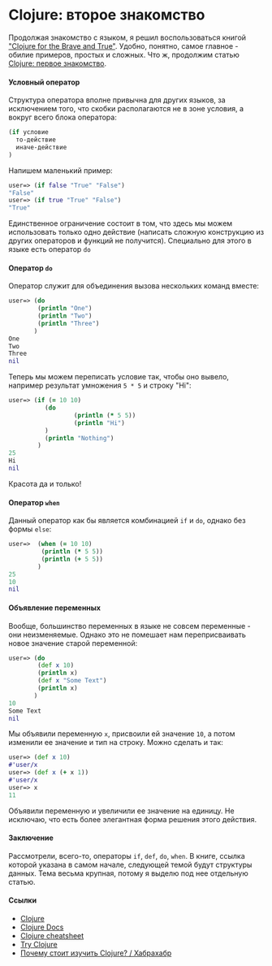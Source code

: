 Clojure: второе знакомство
======

Продолжая знакомство с языком, я решил воспользоваться книгой ["Clojure for the Brave and True"](http://www.braveclojure.com/). Удобно, понятно, самое главное - обилие примеров, простых и сложных. Что ж, продолжим статью [Clojure: первое знакомство](topic_7.md).

#### Условный оператор

Структура оператора вполне привычна для других языков, за исключением того, что скобки располагаются не в зоне условия, а вокруг всего блока оператора:
```clojure
(if условие
  то-действие
  иначе-действие
)
```
Напишем маленький пример:
```clojure
user=> (if false "True" "False")
"False"
user=> (if true "True" "False")
"True"
```
Единственное ограничение состоит в том, что здесь мы можем использовать только одно действие (написать сложную конструкцию из других операторов и функций не получится). Специально для этого в языке есть оператор `do`

#### Оператор `do`

Оператор служит для объединения вызова нескольких команд вместе:
```clojure
user=> (do
        (println "One")
        (println "Two")
        (println "Three")
       )
One
Two
Three
nil
```
Теперь мы можем переписать условие так, чтобы оно вывело, например результат умножения `5 * 5` и строку "Hi":
```clojure
user=> (if (= 10 10)
          (do
                  (println (* 5 5))
                  (println "Hi")
          )
          (println "Nothing")
        )
25
Hi
nil
```
Красота да и только!

#### Оператор `when`

Данный оператор как бы является комбинацией `if` и `do`, однако без формы `else`:
```clojure
user=>  (when (= 10 10)
         (println (* 5 5))
         (println (+ 5 5))
        )
25
10
nil
```

#### Объявление переменных

Вообще, большинство переменных в языке не совсем переменные - они неизменяемые. Однако это не помешает нам переприсваивать новое значение старой переменной:
```clojure
user=> (do
        (def x 10)
        (println x)
        (def x "Some Text")
        (println x)
       )
10
Some Text
nil
```
Мы объявили переменную `x`, присвоили ей значение `10`, а потом изменили ее значение и тип на строку. Можно сделать и так:
```clojure
user=> (def x 10)
#'user/x
user=> (def x (+ x 1))
#'user/x
user=> x
11
```
Объявили переменную и увеличили ее значение на единицу. Не исключаю, что есть более элегантная форма решения этого действия.

#### Заключение

Рассмотрели, всего-то, операторы `if`, `def`, `do`, `when`. В книге, ссылка которой указана в самом начале, следующей темой будут структуры данных. Тема весьма крупная, потому я выделю под нее отдельную статью.

#### Ссылки
* [Clojure](http://clojure.org/)
* [Clojure Docs](https://clojuredocs.herokuapp.com/)
* [Clojure cheatsheet](http://clojure.org/cheatsheet)
* [Try Clojure](http://tryclj.com)
* [Почему стоит изучить Clojure? / Хабрахабр](http://habrahabr.ru/post/173071/)
